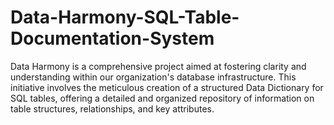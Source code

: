 # Data-Harmony-SQL-Table-Documentation-System
Data Harmony is a comprehensive project aimed at fostering clarity and understanding within our organization's database infrastructure. This initiative involves the meticulous creation of a structured Data Dictionary for SQL tables, offering a detailed and organized repository of information on table structures, relationships, and key attributes. 
